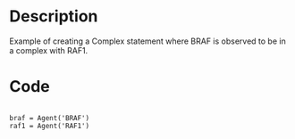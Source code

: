 # Description
Example of creating a Complex statement where BRAF is observed to be in a complex with RAF1.

# Code
```

braf = Agent('BRAF')
raf1 = Agent('RAF1')

```
